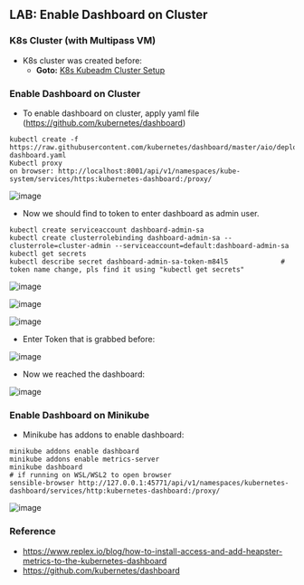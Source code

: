 ## LAB: Enable Dashboard on Cluster


### K8s Cluster (with Multipass VM)
- K8s cluster was created before:
   - **Goto:** [K8s Kubeadm Cluster Setup](https://github.com/omerbsezer/Fast-Kubernetes/blob/main/K8s-Kubeadm-Cluster-Setup.md)

### Enable Dashboard on Cluster

- To enable dashboard on cluster, apply yaml file (https://github.com/kubernetes/dashboard)
```
kubectl create -f https://raw.githubusercontent.com/kubernetes/dashboard/master/aio/deploy/recommended/kubernetes-dashboard.yaml
Kubectl proxy
on browser: http://localhost:8001/api/v1/namespaces/kube-system/services/https:kubernetes-dashboard:/proxy/
```

![image](https://user-images.githubusercontent.com/10358317/156365236-cda2797e-c786-41f4-b026-0a5779ebba5a.png)

- Now we should find to token to enter dashboard as admin user.

```
kubectl create serviceaccount dashboard-admin-sa
kubectl create clusterrolebinding dashboard-admin-sa --clusterrole=cluster-admin --serviceaccount=default:dashboard-admin-sa
kubectl get secrets
kubectl describe secret dashboard-admin-sa-token-m84l5             # token name change, pls find it using "kubectl get secrets"
```

![image](https://user-images.githubusercontent.com/10358317/156364438-8b3a192d-b36c-4b8d-8aaf-6387e707ac08.png)

![image](https://user-images.githubusercontent.com/10358317/156364553-e917899b-b918-4cdc-b87f-5f59f63c63f9.png)

![image](https://user-images.githubusercontent.com/10358317/156364657-25877a8c-827a-4d59-8332-eb4b05f09de0.png)

- Enter Token that is grabbed before: 

![image](https://user-images.githubusercontent.com/10358317/156364296-a213c2fe-ad04-4ba7-97d4-fea5046aa6cf.png)

- Now we reached the dashboard:

![image](https://user-images.githubusercontent.com/10358317/156365659-e6fc81a8-e5e4-4443-9ed3-3d839cc63842.png)

### Enable Dashboard on Minikube

- Minikube has addons to enable dashboard:

``` 
minikube addons enable dashboard
minikube addons enable metrics-server
minikube dashboard
# if running on WSL/WSL2 to open browser
sensible-browser http://127.0.0.1:45771/api/v1/namespaces/kubernetes-dashboard/services/http:kubernetes-dashboard:/proxy/
```     
    
![image](https://user-images.githubusercontent.com/10358317/152148024-6ec65b33-9fd0-42eb-89c3-927e453553a2.png)

### Reference

- https://www.replex.io/blog/how-to-install-access-and-add-heapster-metrics-to-the-kubernetes-dashboard
- https://github.com/kubernetes/dashboard
